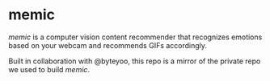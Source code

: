# memic

_memic_ is a computer vision content recommender that recognizes emotions based on your webcam and recommends GIFs accordingly.

Built in collaboration with @byteyoo, this repo is a mirror of the private repo we used to build _memic_.
